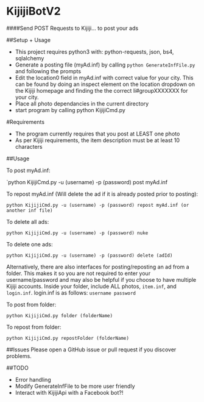 # KijijiBotV2
####Send POST Requests to Kijiji... to post your ads

##Setup + Usage
- This project requires python3 with: python-requests, json, bs4, sqlalchemy
- Generate a posting file (myAd.inf) by calling `python GenerateInfFile.py` and following the prompts
- Edit the location0 field in myAd.inf with correct value for your city. This can be found by doing an inspect element on the location dropdown on the Kijiji homepage and finding the the correct li#groupXXXXXXX for your city. 
- Place all photo dependancies in the current directory
- start program by calling python KijijiCmd.py

#Requirements
- The program currently requires that you post at LEAST one photo
- As per Kijiji requirements, the item description must be at least 10 characters

##Usage

To post myAd.inf:

`python KijijiCmd.py -u (username) -p (password) post myAd.inf

To repost myAd.inf (Will delete the ad if it is already posted prior to posting):

`python KijijiCmd.py -u (username) -p (password) repost myAd.inf (or another inf file)`

To delete all ads:

`python KijijiCmd.py -u (username) -p (password) nuke `

To delete one ads:

`python KijijiCmd.py -u (username) -p (password) delete (adId)`

Alternatively, there are also interfaces for posting/reposting an ad from a folder. This makes it so you are not required to enter your username/password and may also be helpful if you choose to have multiple Kijiji accounts.
Inside your folder, include ALL photos, `item.inf`, and `login.inf`.
login.inf is as follows:
`username
password
`

To post from folder:

`python KijijiCmd.py folder (folderName)`

To repost from folder:

`python KijijiCmd.py repostFolder (folderName)`


##Issues
Please open a GitHub issue or pull request if you discover problems. 

##TODO 
- Error handling
- Modify GenerateInfFile to be more user friendly
- Interact with KijijiApi with a Facebook bot?!
